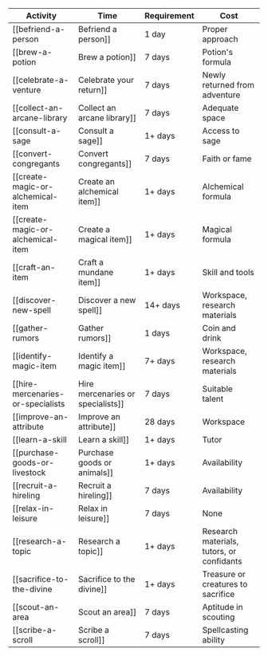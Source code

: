 | Activity | Time | Requirement |Cost |
| - | - | - | - |
| [[befriend-a-person|Befriend a person]] | 1 day | Proper approach | Varies |
| [[brew-a-potion|Brew a potion]] | 7 days | Potion's formula | 250+ gp |
| [[celebrate-a-venture|Celebrate your return]] | 7 days | Newly returned from adventure | 1d6x100 gp |
| [[collect-an-arcane-library|Collect an arcane library]] | 7 days | Adequate space | 1,000+ gp |
| [[consult-a-sage|Consult a sage]] | 1+ days | Access to sage | 500+ gp |
| [[convert-congregants|Convert congregants]] | 7 days | Faith or fame | 1000+ gp |
| [[create-magic-or-alchemical-item|Create an alchemical item]] | 1+ days | Alchemical formula | 50+ gp |
| [[create-magic-or-alchemical-item|Create a magical item]] | 1+ days | Magical formula | 500+ gp |
| [[craft-an-item|Craft a mundane item]] | 1+ days | Skill and tools | Half retail item cost |
| [[discover-new-spell|Discover a new spell]] | 14+ days | Workspace, research materials | 1,000+ gp |
| [[gather-rumors|Gather rumors]] | 1 days | Coin and drink | 1+ gold |
| [[identify-magic-item|Identify a magic item]] | 7+ days | Workspace, research materials | 100+ gp |
| [[hire-mercenaries-or-specialists|Hire mercenaries or specialists]] | 7 days | Suitable talent | 10+ gp |
| [[improve-an-attribute|Improve an attribute]] | 28 days | Workspace | 2,000+ gp |
| [[learn-a-skill|Learn a skill]] | 1+ days | Tutor | 10+ gp |
| [[purchase-goods-or-livestock|Purchase goods or animals]] | 1+ days | Availability | 1+ gp |
| [[recruit-a-hireling|Recruit a hireling]] | 7 days | Availability | 1+ gp |
| [[relax-in-leisure|Relax in leisure]] | 7 days | None | 10 gp |
| [[research-a-topic|Research a topic]] | 1+ days | Research materials, tutors, or confidants | 1+ gp |
| [[sacrifice-to-the-divine|Sacrifice to the divine]] |  1+ days | Treasure or creatures to sacrifice |1,000+ gp | 
| [[scout-an-area|Scout an area]] | 7 days | Aptitude in scouting | 10 gp |
| [[scribe-a-scroll|Scribe a scroll]] | 7 days | Spellcasting ability | 200+ gp |

